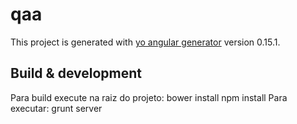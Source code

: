 # qaa

This project is generated with [yo angular generator](https://github.com/yeoman/generator-angular)
version 0.15.1.

## Build & development

Para build execute na raiz do projeto:
bower install
npm install
Para executar:
grunt server




